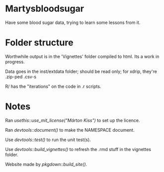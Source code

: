# Martysbloodsugar

Have some blood sugar data, trying to learn some lessons from it.

# Folder structure

Worthwhile output is in the 'Vignettes' folder compiled to html. Its a work in progress.

Data goes in the inst/extdata folder; should be read only; for xdrip, they're .zip-ped .csv-s

R/ has the "iterations" on the code in .r scripts.

# Notes

Ran *usethis::use_mit_license("Márton Kiss")* to set up the licence.  

Ran *devtools::document()* to make the NAMESPACE document.  

Use *devtools::test()* to run the unit test(s).  

Use *devtools::build_vignettes()* to refresh the .rmd stuff in the vignettes folder.  

Website made by *pkgdown::build_site()*.

